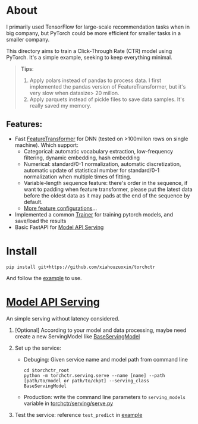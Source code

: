 # About

I primarily used TensorFlow for large-scale recommendation tasks when in big company, but PyTorch could be more efficient for smaller tasks in a smaller company.

This directory aims to train a Click-Through Rate (CTR) model using PyTorch. It's a simple example, seeking to keep everything minimal. 

> **Tips**:
> 1. Apply polars instead of pandas to process data. I first implemented the pandas version of FeatureTransformer, but it's very slow when datasize> 20 millon.
> 2. Apply parquets instead of pickle files to save data samples. It's really saved my memory.

## Features:

* Fast [FeatureTransformer](./torchctr/transformer.py) for DNN (tested on >100millon rows on single machine). Which support:
  - Categorical: automatic vocabulary extraction, low-frequency filtering, dynamic embedding, hash embedding
  - Numerical: standard/0-1 normalization, automatic discretization, automatic update of statistical number for standard/0-1 normalization when multiple times of fitting.
  - Variable-length sequence feature: there's order in the sequence, if want to padding when feature transformer, please put the latest data before the oldest data as it may pads at the end of the sequence by default.
  - [More feature configurations](./feature_conf.md)...
* Implemented a common [Trainer](./torchctr/trainer.py) for training pytorch models, and save/load the results
* Basic FastAPI for [Model API Serving](./torchctr/serving/serve.py)

# Install

```
pip install git+https://github.com/xiahouzuoxin/torchctr
```

And follow the [example](./examples/train_amazon_hf_dataset.ipynb) to use.

# [Model API Serving](./torchctr/serving/serve.py)

An simple serving without latency considered.

1. [Optional] According to your model and data processing, maybe need create a new ServingModel like [BaseServingModel](./torchctr/serving/model_def.py)
2. Set up the service:
    - Debuging: Given service name and model path from command line
      ```
      cd $torchctr_root
      python -m torchctr.serving.serve --name [name] --path [path/to/model or path/to/ckpt] --serving_class BaseServingModel
      ```
    - Production: write the command line parameters to `serving_models` variable in [torchctr/serving/serve.py](torchctr/serving/serve.py)

3. Test the service: reference `test_predict` in [example](./examples/train_amazon_hf_dataset.ipynb)
